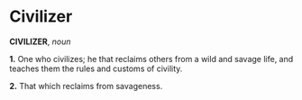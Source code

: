 # Civilizer

**CIVILIZER**, _noun_

**1.** One who civilizes; he that reclaims others from a wild and savage life, and teaches them the rules and customs of civility.

**2.** That which reclaims from savageness.